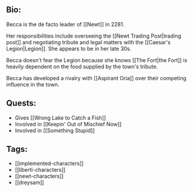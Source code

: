## Bio:

Becca is the de facto leader of [[Newt]] in 2281.

Her responsibilities include overseeing the [[Newt Trading Post|trading post]] and negotiating tribute and legal matters with the [[Caesar's Legion|Legion]]. She appears to be in her late 30s.

Becca doesn't fear the Legion because she knows [[The Fort|the Fort]] is heavily dependent on the food supplied by the town's tribute.

Becca has developed a rivalry with [[Aspirant Oria]] over their competing influence in the town.

## Quests:

- Gives [[Wrong Lake to Catch a Fish]]
- Involved in [[Keepin' Out of Mischief Now]]
- Involved in [[Something Stupid]]

## Tags:

- [[implemented-characters]]
- [[liberti-characters]]
- [[newt-characters]]
- [[dreysam]]